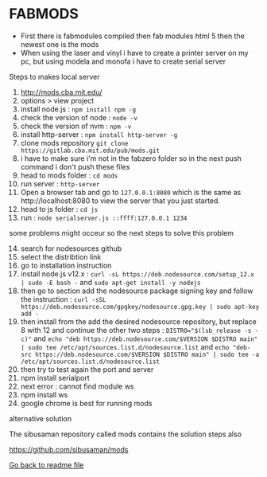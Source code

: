 # FABMODS

- First there is fabmodules compiled then fab modules html 5 then the newest one is the mods
- When using the laser and vinyl i have to create a printer server on my pc, but using modela and monofa i have to create serial server

Steps to makes local server

1. http://mods.cba.mit.edu/
2. options > view project
3. install node.js : `npm install npm -g`
4. check the version of node : `node -v`
5. check the version of nvm : `npm -v`
6. install http-server : `npm install http-server -g`
7. clone mods repository `git clone https://gitlab.cba.mit.edu/pub/mods.git`
8. i have to make sure i'm not in the fabzero folder so in the next push command i don't push these files
9. head to mods folder : `cd mods`
10. run server : `http-server`
11. Open a browser tab and go to `127.0.0.1:8080` which is the same as http://localhost:8080 to view the server that you just started.
12. head to js folder : `cd js`
13. run : `node serialserver.js ::ffff:127.0.0.1 1234`

some problems might occeur so the next steps to solve this problem

14. search for nodesources github
15. select the distribtion link
16. go to installation instruction
17. install node.js v12.x : `curl -sL https://deb.nodesource.com/setup_12.x | sudo -E bash -` and `sudo apt-get install -y nodejs`
18. then go to section add the nodesource package signing key and follow the instruction : `curl -sSL https://deb.nodesource.com/gpgkey/nodesource.gpg.key | sudo apt-key add -`
19. then install from the add the desired nodesource repository, but replace 8 with 12 and continue the other two steps : `DISTRO="$(lsb_release -s -c)"` and `echo "deb https://deb.nodesource.com/$VERSION $DISTRO main" | sudo tee /etc/apt/sources.list.d/nodesource.list` and `echo "deb-src https://deb.nodesource.com/$VERSION $DISTRO main" | sudo tee -a /etc/apt/sources.list.d/nodesource.list`
20. then try to test again the port and server
21. npm install serialport
22. next error : cannot find module ws
23. npm install ws
24. google chrome is best for running mods

alternative solution

The sibusaman repository called mods contains the solution steps also

https://github.com/sibusaman/mods

[Go back to readme file](/readme.md)